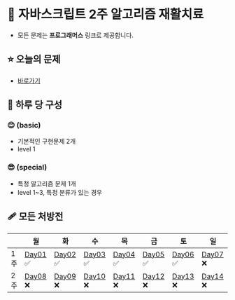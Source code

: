 # 💊 자바스크립트 2주 알고리즘 재활치료

- 모든 문제는 **프로그래머스** 링크로 제공합니다.

## ⭐ 오늘의 문제

- [바로가기](https://github.com/MinSungJe/2weeks_JS_algorithm/tree/main/%EB%AC%B8%EC%A0%9C/Day06)

## 💉 하루 당 구성

### **😊 (basic)**

- 기본적인 구현문제 2개
- level 1

### **😎 (special)**

- 특정 알고리즘 문제 1개
- level 1~3, 특정 분류가 있는 경우

## 🩹 모든 처방전

|     | 월                                                                                              | 화                                                                                              | 수                                                                                              | 목                                                                                              | 금                                                                                              | 토                                                                                              | 일                                                                                              |
| --- | ----------------------------------------------------------------------------------------------- | ----------------------------------------------------------------------------------------------- | ----------------------------------------------------------------------------------------------- | ----------------------------------------------------------------------------------------------- | ----------------------------------------------------------------------------------------------- | ----------------------------------------------------------------------------------------------- | ----------------------------------------------------------------------------------------------- |
| 1주 | [Day01](https://github.com/MinSungJe/2weeks_JS_algorithm/tree/main/%EB%AC%B8%EC%A0%9C/Day01) ✅ | [Day02](https://github.com/MinSungJe/2weeks_JS_algorithm/tree/main/%EB%AC%B8%EC%A0%9C/Day02) ✅ | [Day03](https://github.com/MinSungJe/2weeks_JS_algorithm/tree/main/%EB%AC%B8%EC%A0%9C/Day03) ✅ | [Day04](https://github.com/MinSungJe/2weeks_JS_algorithm/tree/main/%EB%AC%B8%EC%A0%9C/Day04) ✅ | [Day05](https://github.com/MinSungJe/2weeks_JS_algorithm/tree/main/%EB%AC%B8%EC%A0%9C/Day05) ✅ | [Day06](https://github.com/MinSungJe/2weeks_JS_algorithm/tree/main/%EB%AC%B8%EC%A0%9C/Day06) ✅ | [Day07](https://github.com/MinSungJe/2weeks_JS_algorithm/tree/main/%EB%AC%B8%EC%A0%9C/Day07) ❌ |
| 2주 | [Day08](https://github.com/MinSungJe/2weeks_JS_algorithm/tree/main/%EB%AC%B8%EC%A0%9C/Day08) ❌ | [Day09](https://github.com/MinSungJe/2weeks_JS_algorithm/tree/main/%EB%AC%B8%EC%A0%9C/Day09) ❌ | [Day10](https://github.com/MinSungJe/2weeks_JS_algorithm/tree/main/%EB%AC%B8%EC%A0%9C/Day10) ❌ | [Day11](https://github.com/MinSungJe/2weeks_JS_algorithm/tree/main/%EB%AC%B8%EC%A0%9C/Day11) ❌ | [Day12](https://github.com/MinSungJe/2weeks_JS_algorithm/tree/main/%EB%AC%B8%EC%A0%9C/Day12) ❌ | [Day13](https://github.com/MinSungJe/2weeks_JS_algorithm/tree/main/%EB%AC%B8%EC%A0%9C/Day13) ❌ | [Day14](https://github.com/MinSungJe/2weeks_JS_algorithm/tree/main/%EB%AC%B8%EC%A0%9C/Day14) ❌ |
